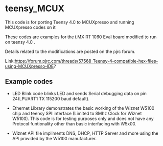 # teensy_MCUX

This code is for porting Teensy 4.0 to MCUXpresso and running MCUXpresso codes on it

These codes are examples for the i.MX RT 1060 Eval board modified to run on teensy 4.0 .

Details related to the modifications are posted on the pjrc forum. 

Link:https://forum.pjrc.com/threads/57568-Teensy-4-compatible-hex-files-using-MCUXpresso-IDE?

## Example codes

* LED Blink code blinks LED and sends Serial debugging data on pin 24(LPUART1 TX 115200 baud default). 

* Ethernet Library demonstrates the basic working of the Wiznet W5100 chip and teensy SPI interface (Limited to 8Mhz Clock for Wiznet W5100). This code is for testing purposes only and does not have any Protocol funtionality other than basic interfacing with W5x00.

* Wiznet API file impliments DNS, DHCP, HTTP Server and more using the API provided by the W5100 manufacturer.
